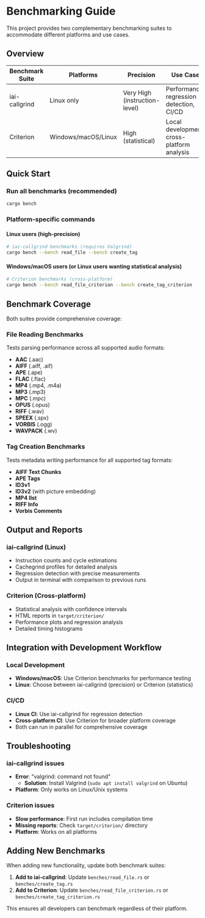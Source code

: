 # Benchmarking Guide

This project provides two complementary benchmarking suites to accommodate different platforms and use cases.

## Overview

| Benchmark Suite | Platforms | Precision | Use Case |
|-----------------|-----------|-----------|----------|
| iai-callgrind | Linux only | Very High (instruction-level) | Performance regression detection, CI/CD |
| Criterion | Windows/macOS/Linux | High (statistical) | Local development, cross-platform analysis |

## Quick Start

### Run all benchmarks (recommended)
```bash
cargo bench
```

### Platform-specific commands

#### Linux users (high-precision)
```bash
# iai-callgrind benchmarks (requires Valgrind)
cargo bench --bench read_file --bench create_tag
```

#### Windows/macOS users (or Linux users wanting statistical analysis)
```bash
# Criterion benchmarks (cross-platform)
cargo bench --bench read_file_criterion --bench create_tag_criterion
```

## Benchmark Coverage

Both suites provide comprehensive coverage:

### File Reading Benchmarks
Tests parsing performance across all supported audio formats:
- **AAC** (.aac)
- **AIFF** (.aiff, .aif) 
- **APE** (.ape)
- **FLAC** (.flac)
- **MP4** (.mp4, .m4a)
- **MP3** (.mp3)
- **MPC** (.mpc)
- **OPUS** (.opus)
- **RIFF** (.wav)
- **SPEEX** (.spx)
- **VORBIS** (.ogg)
- **WAVPACK** (.wv)

### Tag Creation Benchmarks  
Tests metadata writing performance for all supported tag formats:
- **AIFF Text Chunks**
- **APE Tags**
- **ID3v1**
- **ID3v2** (with picture embedding)
- **MP4 Ilst**
- **RIFF Info**
- **Vorbis Comments**

## Output and Reports

### iai-callgrind (Linux)
- Instruction counts and cycle estimations
- Cachegrind profiles for detailed analysis
- Regression detection with precise measurements
- Output in terminal with comparison to previous runs

### Criterion (Cross-platform)
- Statistical analysis with confidence intervals
- HTML reports in `target/criterion/`
- Performance plots and regression analysis  
- Detailed timing histograms

## Integration with Development Workflow

### Local Development
- **Windows/macOS**: Use Criterion benchmarks for performance testing
- **Linux**: Choose between iai-callgrind (precision) or Criterion (statistics)

### CI/CD
- **Linux CI**: Use iai-callgrind for regression detection
- **Cross-platform CI**: Use Criterion for broader platform coverage
- Both can run in parallel for comprehensive coverage

## Troubleshooting

### iai-callgrind issues
- **Error**: "valgrind: command not found"
  - **Solution**: Install Valgrind (`sudo apt install valgrind` on Ubuntu)
- **Platform**: Only works on Linux/Unix systems

### Criterion issues  
- **Slow performance**: First run includes compilation time
- **Missing reports**: Check `target/criterion/` directory
- **Platform**: Works on all platforms

## Adding New Benchmarks

When adding new functionality, update both benchmark suites:

1. **Add to iai-callgrind**: Update `benches/read_file.rs` or `benches/create_tag.rs`
2. **Add to Criterion**: Update `benches/read_file_criterion.rs` or `benches/create_tag_criterion.rs`

This ensures all developers can benchmark regardless of their platform.